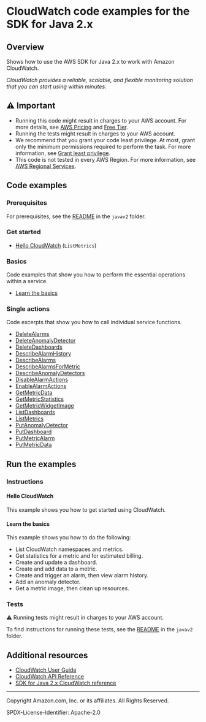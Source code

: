 # CloudWatch code examples for the SDK for Java 2.x

## Overview

Shows how to use the AWS SDK for Java 2.x to work with Amazon CloudWatch.

<!--custom.overview.start-->
<!--custom.overview.end-->

_CloudWatch provides a reliable, scalable, and flexible monitoring solution that you can start using within minutes._

## ⚠ Important

* Running this code might result in charges to your AWS account. For more details, see [AWS Pricing](https://aws.amazon.com/pricing/) and [Free Tier](https://aws.amazon.com/free/).
* Running the tests might result in charges to your AWS account.
* We recommend that you grant your code least privilege. At most, grant only the minimum permissions required to perform the task. For more information, see [Grant least privilege](https://docs.aws.amazon.com/IAM/latest/UserGuide/best-practices.html#grant-least-privilege).
* This code is not tested in every AWS Region. For more information, see [AWS Regional Services](https://aws.amazon.com/about-aws/global-infrastructure/regional-product-services).

<!--custom.important.start-->
<!--custom.important.end-->

## Code examples

### Prerequisites

For prerequisites, see the [README](../../README.md#Prerequisites) in the `javav2` folder.


<!--custom.prerequisites.start-->
<!--custom.prerequisites.end-->

### Get started

- [Hello CloudWatch](src/main/java/com/example/cloudwatch/HelloService.java#L6) (`ListMetrics`)


### Basics

Code examples that show you how to perform the essential operations within a service.

- [Learn the basics](src/main/java/com/example/cloudwatch/scenario/CloudWatchScenario.java)


### Single actions

Code excerpts that show you how to call individual service functions.

- [DeleteAlarms](src/main/java/com/example/cloudwatch/scenario/CloudWatchActions.java#L169)
- [DeleteAnomalyDetector](src/main/java/com/example/cloudwatch/scenario/CloudWatchActions.java#L127)
- [DeleteDashboards](src/main/java/com/example/cloudwatch/scenario/CloudWatchActions.java#L194)
- [DescribeAlarmHistory](src/main/java/com/example/cloudwatch/scenario/CloudWatchActions.java#L372)
- [DescribeAlarms](src/main/java/com/example/cloudwatch/scenario/CloudWatchActions.java#L658)
- [DescribeAlarmsForMetric](src/main/java/com/example/cloudwatch/scenario/CloudWatchActions.java#L433)
- [DescribeAnomalyDetectors](src/main/java/com/example/cloudwatch/scenario/CloudWatchActions.java#L276)
- [DisableAlarmActions](src/main/java/com/example/cloudwatch/DisableAlarmActions.java#L6)
- [EnableAlarmActions](src/main/java/com/example/cloudwatch/EnableAlarmActions.java#L6)
- [GetMetricData](src/main/java/com/example/cloudwatch/scenario/CloudWatchActions.java#L579)
- [GetMetricStatistics](src/main/java/com/example/cloudwatch/scenario/CloudWatchActions.java#L940)
- [GetMetricWidgetImage](src/main/java/com/example/cloudwatch/scenario/CloudWatchActions.java#L218)
- [ListDashboards](src/main/java/com/example/cloudwatch/scenario/CloudWatchActions.java#L828)
- [ListMetrics](src/main/java/com/example/cloudwatch/scenario/CloudWatchActions.java#L990)
- [PutAnomalyDetector](src/main/java/com/example/cloudwatch/scenario/CloudWatchActions.java#L325)
- [PutDashboard](src/main/java/com/example/cloudwatch/scenario/CloudWatchActions.java#L850)
- [PutMetricAlarm](src/main/java/com/example/cloudwatch/scenario/CloudWatchActions.java#L693)
- [PutMetricData](src/main/java/com/example/cloudwatch/scenario/CloudWatchActions.java#L510)


<!--custom.examples.start-->
<!--custom.examples.end-->

## Run the examples

### Instructions


<!--custom.instructions.start-->
<!--custom.instructions.end-->

#### Hello CloudWatch

This example shows you how to get started using CloudWatch.


#### Learn the basics

This example shows you how to do the following:

- List CloudWatch namespaces and metrics.
- Get statistics for a metric and for estimated billing.
- Create and update a dashboard.
- Create and add data to a metric.
- Create and trigger an alarm, then view alarm history.
- Add an anomaly detector.
- Get a metric image, then clean up resources.

<!--custom.basic_prereqs.cloudwatch_GetStartedMetricsDashboardsAlarms.start-->
<!--custom.basic_prereqs.cloudwatch_GetStartedMetricsDashboardsAlarms.end-->


<!--custom.basics.cloudwatch_GetStartedMetricsDashboardsAlarms.start-->
<!--custom.basics.cloudwatch_GetStartedMetricsDashboardsAlarms.end-->


### Tests

⚠ Running tests might result in charges to your AWS account.


To find instructions for running these tests, see the [README](../../README.md#Tests)
in the `javav2` folder.



<!--custom.tests.start-->
<!--custom.tests.end-->

## Additional resources

- [CloudWatch User Guide](https://docs.aws.amazon.com/AmazonCloudWatch/latest/monitoring/WhatIsCloudWatch.html)
- [CloudWatch API Reference](https://docs.aws.amazon.com/AmazonCloudWatch/latest/APIReference/Welcome.html)
- [SDK for Java 2.x CloudWatch reference](https://sdk.amazonaws.com/java/api/latest/software/amazon/awssdk/services/cloudwatch/package-summary.html)

<!--custom.resources.start-->
<!--custom.resources.end-->

---

Copyright Amazon.com, Inc. or its affiliates. All Rights Reserved.

SPDX-License-Identifier: Apache-2.0